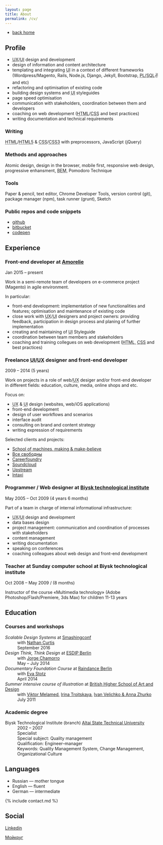 ```yaml
---
layout: page
title: About
permalink: /cv/
--- 
```


<nav>
  <ul>
    <li class="nav__item {% if location == '/' or page.layout == 'default' %}active {% endif %}"><a href="/">back home</a></li>
  </ul>
</nav>


## Profile

- <abbr title="User Experience">UX</abbr>/<abbr title="User Interface">UI</abbr> design and development
- design of information and content architecture
- templating and integrating <abbr title="User Interface">UI</abbr> in a context of different frameworks (Wordpress/Magento, Rails, Node.js, Django, Jekyll, Bootstrap, <abbr title="Procedural Language/Structured Query Language">PL/SQL</abbr>✌ and etc)
- refactoring and optimisation of existing code
- building design systems and <abbr title="User Interface">UI</abbr> styleguides
- page speed optimisation
- communication with stakeholders, coordination between them and developers
- coaching on web development (<abbr title="HyperText Markup Language">HTML</abbr>/<abbr title="Cascading Style Sheets">CSS</abbr> and best practices) 
- writing documentation and technical requirements

### Writing

<abbr title="HyperText Markup Language">HTML</abbr>/<abbr title="HyperText Markup Language Version 5">HTML5</abbr> &amp; <abbr title="Cascading Style Sheets">CSS</abbr>/<abbr title="Cascading Style Sheets, Level 3">CSS3</abbr> with preprocessors, JavaScript (jQuery)

### Methods and approaches
Atomic design, design in the browser, mobile first, responsive web design, progressive enhansment, <abbr title="Block Element Modifier">BEM</abbr>, Pomodoro Technique

### Tools
Paper & pencil, text editor, Chrome Developer Tools, version control (git), package manager (npm), task runner (grunt), Sketch

### Public repos and code snippets
- [github](https://github.com/tataata)
- [bitbucket](https://bitbucket.org/tataata)
- [codepen](http://codepen.io/tataata/)


## Experience

### Front-end developer at [Amorelie](https://amorelie.de)
Jan 2015 &ndash; present

Work in a semi-remote team of developers on e-commerce project (Magento) in agile environment. 

In particular: 
- front-end development: implementation of new functionalities and features; optimisation and maintenance of existing code
- close work with <abbr title="User Experience">UX</abbr>/<abbr title="User Interface">UI</abbr> designers and project owners: providing feedback, participation in design process and planing of further implementation
- creating and maintaining of <abbr title="User Interface">UI</abbr> Styleguide
- coordination between team members and stakeholders
- coaching and training collegues on web development (<abbr title="HyperText Markup Language">HTML</abbr>, <abbr title="Cascading Style Sheets">CSS</abbr> and best practices)


### Freelance <abbr title="User Interface">UI</abbr>/<abbr title="User Experience">UX</abbr> designer and front-end developer
2009 &ndash; 2014 (5&nbsp;years)

Work on projects in&nbsp;a&nbsp;role&nbsp;of&nbsp;web/<abbr title="User Experience">UX</abbr> desiger and/or front-end developer in&nbsp;different fields: education, culture, media, online shops and etc.

Focus on:
- <abbr title="User Experience">UX</abbr> &amp; <abbr title="User Interface">UI</abbr> design (websites, web/iOS applications)
- front-end development
- design of user workflows and scenarios
- interface audit
- consulting on brand and content strategy
- writing expression of requirements

Selected clients and projects:

- [School of machines, making &amp; make-believe](http://schoolofma.org/)
- [Все свободны](http://vse-svobodny.com/)
- [Careerfoundry](https://careerfoundry.com/)
- [Soundcloud](https://soundcloud.com/)
- [Upstream](http://upstre.am/)
- [Intaxi](http://intaxi.ru/)


### Programmer / Web designer at [Biysk technological institute](http://www.bti.secna.ru)
May 2005 &ndash; Oct 2009 (4&nbsp;years 6&nbsp;months)

Part of a team in charge of internal informational infrastructure:
- <abbr title="User Experience">UX</abbr>/<abbr title="User Interface">UI</abbr> design and development
- data bases design
- project management: communication and coordination of processes with stakeholders
- content management
- writing documentation
- speaking on conferences
- coaching colleagues about web design and front-end development


### Teacher at Sunday computer school at&nbsp;Biysk technological institute
Oct 2008 &ndash; May 2009 / (8 months)

Instructor of&nbsp;the&nbsp;course «Multimedia technology» (Adobe Photoshop/Flash/Premiere, 3ds Max) for children 11-13&nbsp;years


## Education

### Courses and workshops

<dl>
	<dt><em>Scalable Design Systems</em> at <a href="https://smashingconf.com/">Smashingconf</a></dt>
	<dd>with <a href="https://medium.com/@nathanacurtis">Nathan Curtis</a></dd>
	<dd>September 2016</dd>
	<dt><em>Design Think, Think Design</em> at <a href="http://esdipberlin.com/">ESDIP Berlin</a></dt>
	<dd>with <a href="http://jorgechamorro.es">Jorge Chamorro</a></dd>
	<dd>May &ndash; July 2014</dd>
	<dt><em>Documentary Foundation Course</em> at <a href="http://www.raindance.org/berlin/">Raindance Berlin</a></dt>
	<dd>with <a href="http://www.evastotz.com/">Eva Stotz</a></dd>
	<dd>April 2014</dd>
	<dt><em>Summer intensive course of&nbsp;illustration</em> at&nbsp;<a href="http://www.britishdesign.ru/?lang=eng">British Higher School of&nbsp;Art and Design</a></dt>
	<dd>with <a href="http://mlmd.ru/">Viktor Melamed</a>, <a href="http://irtroit.com/">Irina Troitskaya</a>, <a href="http://shuka.ru/">Ivan Velichko & Anna Zhurko</a></dd>
	<dd>July 2011</dd>
</dl>

### Academic degree

<dl>
	<dt>Biysk Technological Institute (branch) <a href="http://www.en.altstu.ru/">Altai State Technical University</a></dt>
	<dd>2002 &ndash; 2007</dd>
	<dd>Specialist</dd>
	<dd>Special subject: Quality management</dd>
	<dd>Qualification: Engineer&ndash;manager</dd>
	<dd>Keywords: Quality Management System, Change Management, Organizational Culture</dd>
</dl>


## Languages
- Russian &mdash; mother tongue
- English &mdash; fluent
- German &mdash; intermediate	


{% include contact.md %}


## Social

<a href="http://www.linkedin.com/in/taniaabanina">Linkedin</a>

<a href="http://taniaabanina.moikrug.ru/">Мойкруг</a>

